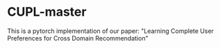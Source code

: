 # CUPL-master
This is a pytorch implementation of our paper: "Learning Complete User Preferences for Cross Domain Recommendation"

